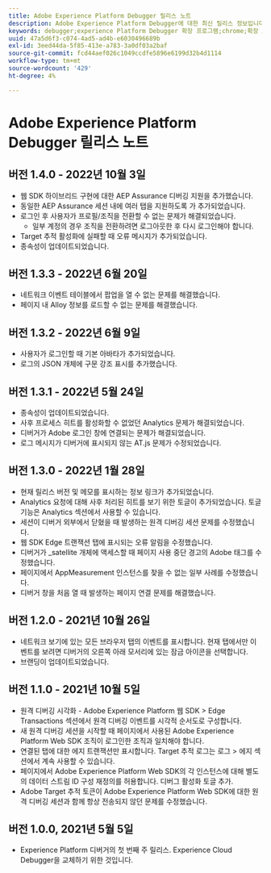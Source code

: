 ```yaml
---
title: Adobe Experience Platform Debugger 릴리스 노트
description: Adobe Experience Platform Debugger에 대한 최신 릴리스 정보입니다.
keywords: debugger;experience Platform Debugger 확장 프로그램;chrome;확장 프로그램;릴리스 정보
uuid: 47a5d6f3-c074-4ad5-ad4b-e6030496689b
exl-id: 3eed44da-5f85-413e-a783-3a0df03a2baf
source-git-commit: fcd44aef026c1049ccdfe5896e6199d32b4d1114
workflow-type: tm+mt
source-wordcount: '429'
ht-degree: 4%

---
```


# Adobe Experience Platform Debugger 릴리스 노트

## 버전 1.4.0 - 2022년 10월 3일

* 웹 SDK 하이브리드 구현에 대한 AEP Assurance 디버깅 지원을 추가했습니다.
* 동일한 AEP Assurance 세션 내에 여러 탭을 지원하도록 가 추가되었습니다.
* 로그인 후 사용자가 프로필/조직을 전환할 수 없는 문제가 해결되었습니다.
   * 일부 계정의 경우 조직을 전환하려면 로그아웃한 후 다시 로그인해야 합니다.
* Target 추적 활성화에 실패할 때 오류 메시지가 추가되었습니다.
* 종속성이 업데이트되었습니다.

## 버전 1.3.3 - 2022년 6월 20일

* 네트워크 이벤트 테이블에서 팝업을 열 수 없는 문제를 해결했습니다.
* 페이지 내 Alloy 정보를 로드할 수 없는 문제를 해결했습니다.

## 버전 1.3.2 - 2022년 6월 9일

* 사용자가 로그인할 때 기본 아바타가 추가되었습니다.
* 로그의 JSON 개체에 구문 강조 표시를 추가했습니다.

## 버전 1.3.1 - 2022년 5월 24일

* 종속성이 업데이트되었습니다.
* 사후 프로세스 히트를 활성화할 수 없었던 Analytics 문제가 해결되었습니다.
* 디버거가 Adobe 로그인 창에 연결되는 문제가 해결되었습니다.
* 로그 메시지가 디버거에 표시되지 않는 AT.js 문제가 수정되었습니다.

## 버전 1.3.0 - 2022년 1월 28일

* 현재 릴리스 버전 및 메모를 표시하는 정보 링크가 추가되었습니다.
* Analytics 요청에 대해 사후 처리된 히트를 보기 위한 토글이 추가되었습니다. 토글 기능은 Analytics 섹션에서 사용할 수 있습니다.
* 세션이 디버거 외부에서 닫혔을 때 발생하는 원격 디버깅 세션 문제를 수정했습니다.
* 웹 SDK Edge 트랜잭션 탭에 표시되는 오류 알림을 수정했습니다.
* 디버거가 _satellite 개체에 액세스할 때 페이지 사용 중단 경고의 Adobe 태그를 수정했습니다.
* 페이지에서 AppMeasurement 인스턴스를 찾을 수 없는 일부 사례를 수정했습니다.
* 디버거 창을 처음 열 때 발생하는 페이지 연결 문제를 해결했습니다.

## 버전 1.2.0 - 2021년 10월 26일

* 네트워크 보기에 있는 모든 브라우저 탭의 이벤트를 표시합니다. 현재 탭에서만 이벤트를 보려면 디버거의 오른쪽 아래 모서리에 있는 잠금 아이콘을 선택합니다.
* 브랜딩이 업데이트되었습니다.

## 버전 1.1.0 - 2021년 10월 5일

* 원격 디버깅 시각화 - Adobe Experience Platform 웹 SDK > Edge Transactions 섹션에서 원격 디버깅 이벤트를 시각적 순서도로 구성합니다.
* 새 원격 디버깅 세션을 시작할 때 페이지에서 사용된 Adobe Experience Platform Web SDK 조직이 로그인한 조직과 일치해야 합니다.
* 연결된 탭에 대한 에지 트랜잭션만 표시합니다. Target 추적 로그는 로그 > 에지 섹션에서 계속 사용할 수 있습니다.
* 페이지에서 Adobe Experience Platform Web SDK의 각 인스턴스에 대해 별도의 데이터 스트림 ID 구성 재정의를 허용합니다. 디버그 활성화 토글 추가.
* Adobe Target 추적 토큰이 Adobe Experience Platform Web SDK에 대한 원격 디버깅 세션과 함께 항상 전송되지 않던 문제를 수정했습니다.

## 버전 1.0.0, 2021년 5월 5일

* Experience Platform 디버거의 첫 번째 주 릴리스. Experience Cloud Debugger을 교체하기 위한 것입니다.
